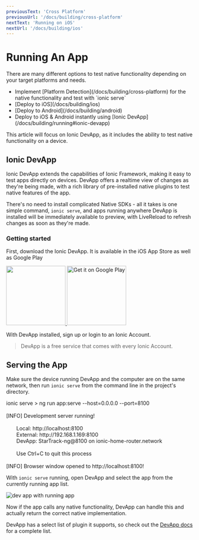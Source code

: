 ```yaml
---
previousText: 'Cross Platform'
previousUrl: '/docs/building/cross-platform'
nextText: 'Running on iOS'
nextUrl: '/docs/building/ios'
---
```


# Running An App

<p class="intro">
There are many different options to test native functionality depending on your target platforms and needs.
</p>

<ul class="intro">
<li>Implement [Platform Detection](/docs/building/cross-platform) for the native functionality and test with `ionic serve`</li>
<li>[Deploy to iOS](/docs/building/ios)</li>
<li>[Deploy to Android](/docs/building/android)</li>
<li>Deploy to iOS & Android instantly using [Ionic DevApp](/docs/building/running#ionic-devapp)</li>
</ul>

<p class="intro">
This article will focus on Ionic DevApp, as it includes the ability to test native functionality on a device.
</p>

## Ionic DevApp

Ionic DevApp extends the capabilities of Ionic Framework, making it easy to test apps directly on devices. DevApp offers a realtime view of changes as they're being made, with a rich library of pre-installed native plugins to test native features of the app.

There's no need to install complicated Native SDKs - all it takes is one simple command, `ionic serve`, and apps running anywhere DevApp is installed will be immediately available to preview, with LiveReload to refresh changes as soon as they're made.

### Getting started

First, download the Ionic DevApp. It is available in the iOS App Store as well as Google Play

<a href="https://itunes.apple.com/us/app/ionic-devapp/id1233447133?ls=1&amp;mt=8" target="_blank">
  <img style="width: 160px" src="/docs/assets/img/appstore.png" id="appstore-image">
</a>
<a href="https://play.google.com/store/apps/details?id=io.ionic.devapp&amp;hl=en" target="_blank">
  <img style="width: 160px" alt="Get it on Google Play" src="/docs/assets/img/playstore.png" id="playstore-image">
</a>

With DevApp installed, sign up or login to an Ionic Account.

> DevApp is a free service that comes with every Ionic Account.

## Serving the App

Make sure the device running DevApp and the computer are on the same network, then run `ionic serve` from the command line in the project's directory.

<command-line>
    <command-prompt>ionic serve</command-prompt>
    <command-output>
        > <span class="green">ng run app:serve --host=0.0.0.0 --port=8100</span>
        <br />
        <br />
        [<span class="bold">INFO</span>] <span class="bold">Development server running!</span>
        <br />
        <br />
        &nbsp;&nbsp;&nbsp;&nbsp;&nbsp;&nbsp;&nbsp;Local: <span class="bold">http://localhost:8100</span>
        <br />
        &nbsp;&nbsp;&nbsp;&nbsp;&nbsp;&nbsp;&nbsp;External: <span class="bold">http://192.168.1.169:8100</span>
        <br />
        &nbsp;&nbsp;&nbsp;&nbsp;&nbsp;&nbsp;&nbsp;DevApp: <span class="bold">StarTrack-ng@8100</span> on <span class="bold">ionic-home-router.network</span>
        <br />
        <br />
        &nbsp;&nbsp;&nbsp;&nbsp;&nbsp;&nbsp;&nbsp;<span class="yellow">Use Ctrl+C to quit this process</span>
        <br />
        <br />
        [<span class="bold">INFO</span>] Browser window opened to <span class="bold">http://localhost:8100!</span>
    </command-output>
</command-line>

With `ionic serve` running, open DevApp and select the app from the currently running app list.

![dev app with running app](/docs/assets/img/guides/running/dev-app-preview.png)

Now if the app calls any native functionality, DevApp can handle this and actually return the correct native implementation.

DevApp has a select list of plugin it supports, so check out the [DevApp docs](https://ionicframework.com/docs/appflow/devapp/) for a complete list.
